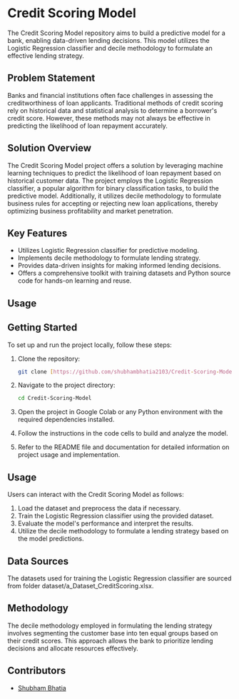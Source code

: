 # Credit Scoring Model

The Credit Scoring Model repository aims to build a predictive model for a bank, enabling data-driven lending decisions. This model utilizes the Logistic Regression classifier and decile methodology to formulate an effective lending strategy.

## Problem Statement
Banks and financial institutions often face challenges in assessing the creditworthiness of loan applicants. Traditional methods of credit scoring rely on historical data and statistical analysis to determine a borrower's credit score. However, these methods may not always be effective in predicting the likelihood of loan repayment accurately.

## Solution Overview
The Credit Scoring Model project offers a solution by leveraging machine learning techniques to predict the likelihood of loan repayment based on historical customer data. The project employs the Logistic Regression classifier, a popular algorithm for binary classification tasks, to build the predictive model. Additionally, it utilizes decile methodology to formulate business rules for accepting or rejecting new loan applications, thereby optimizing business profitability and market penetration.

## Key Features
- Utilizes Logistic Regression classifier for predictive modeling.
- Implements decile methodology to formulate lending strategy.
- Provides data-driven insights for making informed lending decisions.
- Offers a comprehensive toolkit with training datasets and Python source code for hands-on learning and reuse.

## Usage


## Getting Started
To set up and run the project locally, follow these steps:
1. Clone the repository:

    ```bash
    git clone [https://github.com/shubhambhatia2103/Credit-Scoring-Model.git]
    ```

2. Navigate to the project directory:

    ```bash
    cd Credit-Scoring-Model
    ```

3. Open the project in Google Colab or any Python environment with the required dependencies installed.
4. Follow the instructions in the code cells to build and analyze the model.
5. Refer to the README file and documentation for detailed information on project usage and implementation.

## Usage
Users can interact with the Credit Scoring Model as follows:
1. Load the dataset and preprocess the data if necessary.
2. Train the Logistic Regression classifier using the provided dataset.
3. Evaluate the model's performance and interpret the results.
4. Utilize the decile methodology to formulate a lending strategy based on the model predictions.

## Data Sources
The datasets used for training the Logistic Regression classifier are sourced from folder dataset/a_Dataset_CreditScoring.xlsx.

## Methodology
The decile methodology employed in formulating the lending strategy involves segmenting the customer base into ten equal groups based on their credit scores. This approach allows the bank to prioritize lending decisions and allocate resources effectively.

## Contributors
- [Shubham Bhatia](https://www.linkedin.com/in/shubhambhatia2103/)
